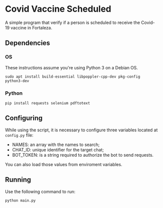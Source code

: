 # Covid Vaccine Scheduled

A simple program that verify if a person is scheduled to receive the Covid-19 vaccine in Fortaleza.

## Dependencies

### OS

These instructions assume you're using Python 3 on a Debian OS.

```
sudo apt install build-essential libpoppler-cpp-dev pkg-config python3-dev
```

### Python

```
pip install requests selenium pdftotext
```

## Configuring

While using the script, it is necessary to configure three variables located at ```config.py``` file:

 - NAMES: an array with the names to search;
 - CHAT_ID: unique identifier for the target chat;
 - BOT_TOKEN: is a string required to authorize the bot to send requests.

You can also load those values from enviroment variables.

## Running

Use the following command to run:

```
python main.py
```


